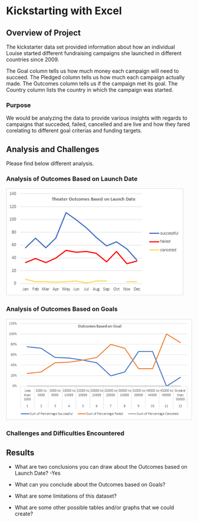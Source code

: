 # Kickstarting with Excel

## Overview of Project
The kickstarter data set provided information about how an individual Louise started different fundraising campaigns she launched in different countries since 2009. 

The Goal column tells us how much money each campaign will need to succeed.
The Pledged column tells us how much each campaign actually made.
The Outcomes column tells us if the campaign met its goal.
The Country column lists the country in which the campaign was started.

### Purpose
We would be analyzing the data to provide various insights with regards to campaigns that succeded, failed, cancelled and are live and how they fared corelating to different goal criterias and funding targets.

## Analysis and Challenges
Please find below different analysis. 

### Analysis of Outcomes Based on Launch Date
![](https://github.com/c3crocks/kickstarter/blob/main/Resources/Theater_Outcomes_vs_Launch.png)
### Analysis of Outcomes Based on Goals

![](https://github.com/c3crocks/kickstarter/blob/main/Resources/Outcomes_vs_Goals.png?raw=true)
### Challenges and Difficulties Encountered

## Results

- What are two conclusions you can draw about the Outcomes based on Launch Date?
	-Yes

- What can you conclude about the Outcomes based on Goals?

- What are some limitations of this dataset?

- What are some other possible tables and/or graphs that we could create?